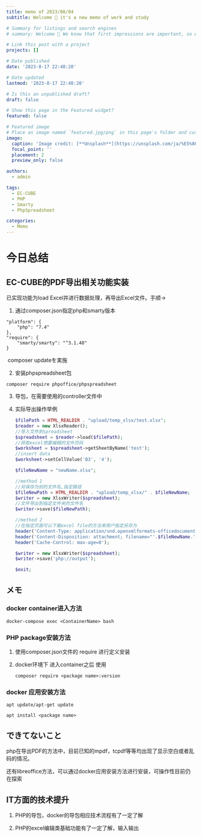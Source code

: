 ```yaml
---
title: memo of 2023/08/04 
subtitle: Welcome 👋 it's a new memo of work and study

# Summary for listings and search engines
# summary: Welcome 👋 We know that first impressions are important, so we've populated your new site with some initial content to help you get familiar with everything in no time.

# Link this post with a project
projects: []

# Date published
date: '2023-8-17 22:48:20'

# Date updated
lastmod: '2023-8-17 22:48:20'

# Is this an unpublished draft?
draft: false

# Show this page in the Featured widget?
featured: false

# Featured image
# Place an image named `featured.jpg/png` in this page's folder and customize its options here.
image:
  caption: 'Image credit: [**Unsplash**](https://unsplash.com/ja/%E5%86%99%E7%9C%9F/1Halnow29UM)'
  focal_point: ''
  placement: 2
  preview_only: false

authors:
  - admin

tags:
  - EC-CUBE
  - PHP
  - Smarty
  - PhpSpreadsheet

categories:
  - Memo
---
```

# 今日总结

## EC-CUBE的PDF导出相关功能实装

已实现功能为load Excel并进行数据处理，再导出Excel文件。手顺→

1. 通过composer.json指定php和smarty版本

```
"platform": {
	"php": "7.4"
},
"require": {
	"smarty/smarty": "^3.1.48"
}
```

​		composer updateを実施

2. 安装phpspreadsheet包

```
composer require phpoffice/phpspreadsheet
```

3. 导包，在需要使用的controller文件中

   <?phpの直後、classの上に下記を追記

   ```php
   use PhpOffice\PhpSpreadsheet\Reader\Xlsx as XlsxReader; 
   use PhpOffice\PhpSpreadsheet\Writer\Xlsx as XlsxWriter;
   ```

4. 实际导出操作举例

   ```php
   $filePath = HTML_REALDIR . "upload/temp_xlsx/test.xlsx";
   $reader = new XlsxReader();
   //导入文件到spreadsheet
   $spreadsheet = $reader->load($filePath);
   //获取excel想要编辑的文件页码
   $worksheet = $spreadsheet->getSheetByName('test');
   //insert data
   $worksheet->setCellValue('B3', '4');
   
   $fileNewName = "newName.xlsx";
   
   //method 1
   //另保存为别的文件名,指定路径
   $fileNewPath = HTML_REALDIR . "upload/temp_xlsx/" . $fileNewName;
   $writer = new XlsxWriter($spreadsheet);
   //文件导出到指定文件夹的文件名
   $writer->save($fileNewPath);
   
   //method 2
   //在指定页面可以下载excel file的方法来用户指定另存为
   header('Content-Type: application/vnd.openxmlformats-officedocument.spreadsheetml.sheet;');
   header('Content-Disposition: attachment; filename="'.$fileNewName.'"');
   header('Cache-Control: max-age=0');
   
   $writer = new XlsxWriter($spreadsheet);
   $writer->save('php://output');
   
   $exit;
   ```

## メモ

### docker container进入方法

```
docker-compose exec <ContainerName> bash
```

### PHP package安装方法

1. 使用composer.json文件的 require 进行定义安装

2. docker环境下 进入container之后 使用

   ```
   composer require <package name>:version
   ```

### docker 应用安装方法

```
apt update/apt-get update

apt install <package name>
```



## できてないこと

php在导出PDF的方法中，目前已知的mpdf，tcpdf等等均出现了显示空白或者乱码的情况。

还有libreoffice方法，可以通过docker应用安装方法进行安装，可操作性目前仍在探索



## IT方面的技术提升

1. PHP的导包，docker的导包相应技术流程有了一定了解

2. PHP的excel编辑类基础功能有了一定了解，输入输出